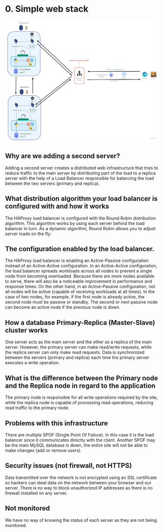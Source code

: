 # 0. Simple web stack

![diagram](1-distributed_web_infrastructure.jpg)

## Why are we adding a second server?

Adding a second server creates a distributed web infrastructure that tries to reduce traffic to the main server by distributing part of the load to a replica server with the help of a Load Balancer responsible for balancing the load between the two servers (primary and replica).

## What distribution algorithm your load balancer is configured with and how it works

The HAProxy load balancer is configured with the Round Robin distribution algorithm. This algorithm works by using each server behind the load balancer in turn. As a dynamic algorithm, Round Robin allows you to adjust server loads on the fly.

## The configuration enabled by the load balancer.

The HAProxy load balancer is enabling an Active-Passive configuration instead of an Active-Active configuration. In an Active-Active configuration, the load balancer spreads workloads across all nodes to prevent a single node from becoming overloaded. Because there are more nodes available to serve, there will also be a noticeable improvement in performance and response times. On the other hand, in an Active-Passive configuration, not all nodes will be active (capable of receiving workloads at all times). In the case of two nodes, for example, if the first node is already active, the second node must be passive or standby. The second or next passive node can become an active node if the previous node is down.

## How a database Primary-Replica (Master-Slave) cluster works

One server acts as the main server and the other as a replica of the main server. However, the primary server can make read/write requests, while the replica server can only make read requests. Data is synchronized between the servers (primary and replica) each time the primary server executes a write operation.

## What is the difference between the Primary node and the Replica node in regard to the application

The primary node is responsible for all write operations required by the site, while the replica node is capable of processing read operations, reducing read traffic to the primary node.

## Problems with this infrastructure

There are multiple SPOF (Single Point Of Failure).
In this case it is the load balancer since it communicates directly with the client.
Another SPOF may be the main MySQL database is down, the entire site will not be able to make changes (add or remove users).

## Security issues (not firewall, not HTTPS)

Data transmitted over the network is not encrypted using an SSL certificate so hackers can 
steal data on the network between your browser and our server. There is no way to block unauthorized IP addresses as there is no firewall installed on any server.

## Not monitored

We have no way of knowing the status of each server as they are not being monitored.
